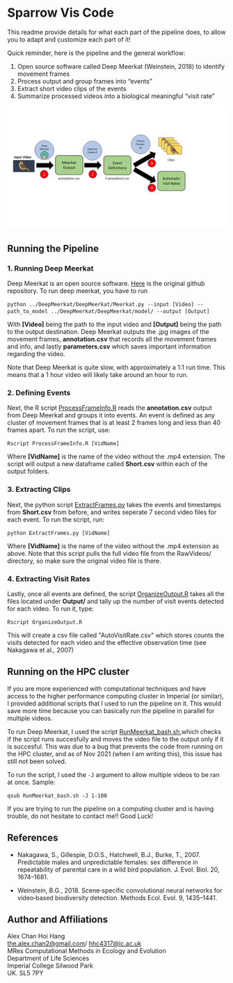 # Sparrow Vis Code
This readme provide details for what each part of the pipeline does, to allow you to adapt and customize each part of it!

Quick reminder, here is the pipeline and the general workflow:
1. Open source software called Deep Meerkat (Weinstein, 2018) to identify movement frames
2. Process output and group frames into “events”
3. Extract short video clips of the events
4. Summarize processed videos into a biological meaningful “visit rate”

![Figures](/Graphics/DocumentationGraphic.png)


## Running the Pipeline
### 1. Running Deep Meerkat

Deep Meerkat is an open source software. [Here](https://github.com/bw4sz/DeepMeerkat) is the original github repository. To run deep meerkat, you have to run 

```
python ../DeepMeerkat/DeepMeerkat/Meerkat.py --input [Video] --path_to_model ../DeepMeerkat/DeepMeerkat/model/ --output [Output]

```

With **[Video]** being the path to the input video and **[Output]** being the path to the output destination. Deep Meerkat outputs the .jpg images of the movement frames, **annotation.csv** that records all the movement frames and info, and lastly **parameters.csv** which saves important information regarding the video.

Note that Deep Meerkat is quite slow, with approximately a 1:1 run time. This means that a 1 hour video will likely take around an hour to run. 

### 2. Defining Events

Next, the R script [ProcessFrameInfo.R](./ProcessFrameInfo.R) reads the **annotation.csv** output from Deep Meerkat and groups it into events. An event is defined as any cluster of movement frames that is at least 2 frames long and less than 40 frames apart. To run the script, use:

```
Rscript ProcessFrameInfo.R [VidName]
```
Where **[VidName]** is the name of the video without the .mp4 extension. The script will output a new dataframe called **Short.csv** within each of the output folders.

### 3. Extracting Clips
Next, the python script [ExtractFrames.py](./ExtractFrames.py) takes the events and timestamps from **Short.csv** from before, and writes seperate 7 second video files for each event. To run the script, run:

```
python ExtractFrames.py [VidName]
```
Where **[VidName]** is the name of the video without the .mp4 extension as above. Note that this script pulls the full video file from the RawVideos/ directory, so make sure the original video file is there. 

### 4. Extracting Visit Rates
Lastly, once all events are defined, the script [OrganizeOutput.R](./OrganizeOutput.R) takes all the files located under **Output/** and tally up the number of visit events detected for each video. To run it, type:

```
Rscript OrganizeOutput.R
```
This will create a csv file called "AutoVisitRate.csv" which stores counts the visits detected for each video and the effective observation time (see Nakagawa et al., 2007)

## Running on the HPC cluster
If you are more experienced with computational techniques and have access to the higher performance computing cluster in Imperial (or similar), I provided additional scripts that I used to run the pipeline on it. This would save more time because you can basically run the pipeline in parallel for multiple videos.

To run Deep Meerkat, I used the script [RunMeerkat_bash.sh](./HPC/RunMeerkat_bash.sh),which checks if the script runs succesfully and moves the video file to the output only if it is succesful. This was due to a bug that prevents the code from running on the HPC cluster, and as of Nov 2021 (when I am writing this), this issue has still not been solved.

To run the script, I used the `-J` argument to allow multiple videos to be ran at once. Sample:

```
qsub RunMeerkat_bash.sh -J 1-100
```
If you are trying to run the pipeline on a computing cluster and is having trouble, do not hesitate to contact me!! Good Luck!


## References
- Nakagawa, S., Gillespie, D.O.S., Hatchwell, B.J., Burke, T., 2007. Predictable males and
unpredictable females: sex difference in repeatability of parental care in a wild bird
population. J. Evol. Biol. 20, 1674–1681.

- Weinstein, B.G., 2018. Scene‐specific convolutional neural networks for video‐based biodiversity
detection. Methods Ecol. Evol. 9, 1435–1441.


## Author and Affiliations
Alex Chan Hoi Hang  
the.alex.chan2@gmail.com/ 
hhc4317@ic.ac.uk  
MRes Computational Methods in Ecology and Evolution  
Department of Life Sciences  
Imperial College Silwood Park  
UK. SL5 7PY  
